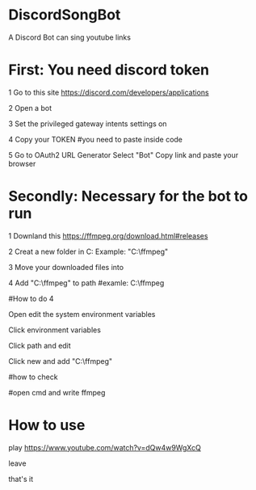 # DiscordSongBot
A Discord Bot can sing youtube links

# First: You need discord token
1 Go to this site
https://discord.com/developers/applications

2 Open a bot

3 Set the privileged gateway intents settings on

4 Copy your TOKEN
#you need to paste inside code

5 Go to OAuth2 URL Generator
  Select "Bot"
  Copy link and paste your browser

# Secondly: Necessary for the bot to run
1 Downland this
https://ffmpeg.org/download.html#releases

2 Creat a new folder in C:
Example: "C:\ffmpeg"

3 Move your downloaded files into 

4 Add "C:\ffmpeg" to path #examle: C:\ffmpeg

#How to do 4

Open edit the system environment variables

Click environment variables

Click path and edit

Click new and add "C:\ffmpeg"

#how to check 

#open cmd and write ffmpeg

# How to use

play https://www.youtube.com/watch?v=dQw4w9WgXcQ

leave

that's it

